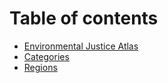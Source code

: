 # Table of contents

* [Environmental Justice Atlas](README.md)
* [Categories](categories.md)
* [Regions](regions.md)